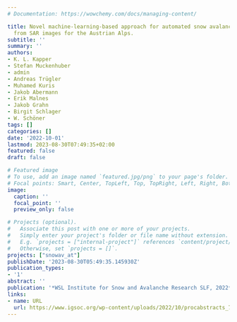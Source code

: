 ```yaml
---
# Documentation: https://wowchemy.com/docs/managing-content/

title: Novel machine-learning-based approach for automated snow avalanche detection
  from SAR images for the Austrian Alps.
subtitle: ''
summary: ''
authors:
- K. L. Kapper
- Stefan Muckenhuber
- admin
- Andreas Trügler
- Muhamed Kuris
- Jakob Abermann
- Erik Malnes
- Jakob Grahn
- Birgit Schlager
- W. Schöner
tags: []
categories: []
date: '2022-10-01'
lastmod: 2023-08-30T07:49:35+02:00
featured: false
draft: false

# Featured image
# To use, add an image named `featured.jpg/png` to your page's folder.
# Focal points: Smart, Center, TopLeft, Top, TopRight, Left, Right, BottomLeft, Bottom, BottomRight.
image:
  caption: ''
  focal_point: ''
  preview_only: false

# Projects (optional).
#   Associate this post with one or more of your projects.
#   Simply enter your project's folder or file name without extension.
#   E.g. `projects = ["internal-project"]` references `content/project/deep-learning/index.md`.
#   Otherwise, set `projects = []`.
projects: ["snowav_at"]
publishDate: '2023-08-30T05:49:35.145930Z'
publication_types:
- '1'
abstract: ''
publication: '*WSL Institute for Snow and Avalanche Research SLF, 2022*'
links:
- name: URL
  url: https://www.igsoc.org/wp-content/uploads/2022/10/procabstracts_79.html
---
```

